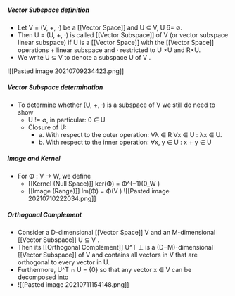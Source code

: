 ##### Vector Subspace definition
- Let V = (V, +, ·) be a [[Vector Space]] and U ⊆ V, U 6= ∅. 
- Then U = (U, +, ·) is called [[Vector Subspace]] of V (or vector subspace linear subspace) if U is a [[Vector Space]] with the [[Vector Space]] operations + linear subspace and · restricted to U ×U and R×U. 
- We write U ⊆ V to denote a subspace U of V .

![[Pasted image 20210709234423.png]]

##### Vector Subspace determination
- To determine whether (U, +, ·) is a subspace of V we still do need to show
	- U != ∅, in particular: 0 ∈ U
	- Closure of U: 
		- a. With respect to the outer operation: ∀λ ∈ R ∀x ∈ U : λx ∈ U. 
		- b. With respect to the inner operation: ∀x, y ∈ U : x + y ∈ U

##### Image and Kernel
- For Φ : V → W, we define
	- [[Kernel (Null Space)]] ker(Φ) = Φ^(−1)(0_W )
	- [[Image (Range)]] Im(Φ) = Φ(V )
![[Pasted image 20210710222034.png]]

##### Orthogonal Complement
- Consider a D-dimensional [[Vector Space]] V and an M-dimensional [[Vector Subspace]] U ⊆ V . 
- Then its [[Orthogonal Complement]] U^T ⊥ is a (D−M)-dimensional [[Vector Subspace]] of V and contains all vectors in V that are orthogonal to every vector in U. 
- Furthermore, U^T ∩ U = {0} so that any vector x ∈ V can be decomposed into
- ![[Pasted image 20210711154148.png]]